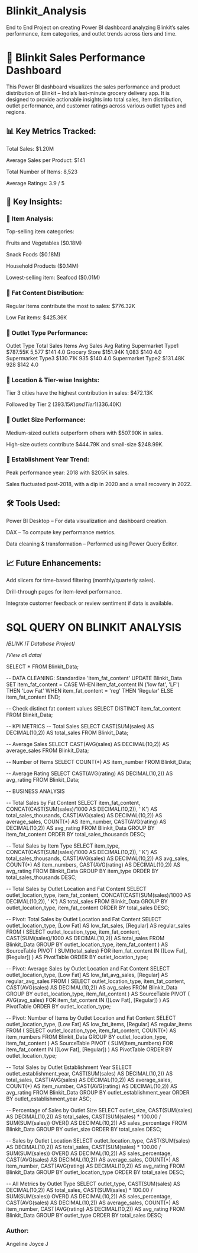 # Blinkit_Analysis
End to End Project on creating Power BI dashboard analyzing Blinkit’s sales performance, item categories, and outlet trends across tiers and time.

# 🛒 Blinkit Sales Performance Dashboard
This Power BI dashboard visualizes the sales performance and product distribution of Blinkit – India’s last-minute grocery delivery app. It is designed to provide actionable insights into total sales, item distribution, outlet performance, and customer ratings across various outlet types and regions.

## 📊 Key Metrics Tracked:
Total Sales: $1.20M

Average Sales per Product: $141

Total Number of Items: 8,523

Average Ratings: 3.9 / 5

## 📌 Key Insights:
### 🔹 Item Analysis:
Top-selling item categories:

Fruits and Vegetables ($0.18M)

Snack Foods ($0.18M)

Household Products ($0.14M)

Lowest-selling item: Seafood ($0.01M)

### 🔹 Fat Content Distribution:
Regular items contribute the most to sales: $776.32K

Low Fat items: $425.36K

### 🔹 Outlet Type Performance:
Outlet Type	Total Sales	Items	Avg Sales	Avg Rating
Supermarket Type1	$787.55K	5,577	$141	4.0
Grocery Store	$151.94K	1,083	$140	4.0
Supermarket Type3	$130.71K	935	$140	4.0
Supermarket Type2	$131.48K	928	$142	4.0

### 🔹 Location & Tier-wise Insights:
Tier 3 cities have the highest contribution in sales: $472.13K

Followed by Tier 2 ($393.15K) and Tier 1 ($336.40K)

### 🔹 Outlet Size Performance:
Medium-sized outlets outperform others with $507.90K in sales.

High-size outlets contribute $444.79K and small-size $248.99K.

### 🔹 Establishment Year Trend:
Peak performance year: 2018 with $205K in sales.

Sales fluctuated post-2018, with a dip in 2020 and a small recovery in 2022.

## 🛠️ Tools Used:
Power BI Desktop – For data visualization and dashboard creation.

DAX – To compute key performance metrics.

Data cleaning & transformation – Performed using Power Query Editor.

## 📈 Future Enhancements:
Add slicers for time-based filtering (monthly/quarterly sales).

Drill-through pages for item-level performance.

Integrate customer feedback or review sentiment if data is available.

# SQL QUERY ON BLINKIT ANALYSIS

/*BLINK IT Database Project*/

/*View all data*/

SELECT * FROM Blinkit_Data;

-- DATA CLEANING: Standardize 'item_fat_content'
UPDATE Blinkit_Data
SET item_fat_content = 
  CASE
    WHEN item_fat_content IN ('low fat', 'LF') THEN 'Low Fat' 
    WHEN item_fat_content = 'reg' THEN 'Regular'
    ELSE item_fat_content 
  END;

-- Check distinct fat content values
SELECT DISTINCT item_fat_content FROM Blinkit_Data;

-- KPI METRICS
-- Total Sales
SELECT CAST(SUM(sales) AS DECIMAL(10,2)) AS total_sales FROM Blinkit_Data;

-- Average Sales
SELECT CAST(AVG(sales) AS DECIMAL(10,2)) AS average_sales FROM Blinkit_Data;

-- Number of Items
SELECT COUNT(*) AS item_number FROM Blinkit_Data;

-- Average Rating
SELECT CAST(AVG(rating) AS DECIMAL(10,2)) AS avg_rating FROM Blinkit_Data;

-- BUSINESS ANALYSIS

-- Total Sales by Fat Content
SELECT item_fat_content,
       CONCAT(CAST(SUM(sales)/1000 AS DECIMAL(10,2)), ' K') AS total_sales_thousands,
       CAST(AVG(sales) AS DECIMAL(10,2)) AS average_sales,
       COUNT(*) AS item_number,
       CAST(AVG(rating) AS DECIMAL(10,2)) AS avg_rating
FROM Blinkit_Data
GROUP BY item_fat_content
ORDER BY total_sales_thousands DESC;

-- Total Sales by Item Type
SELECT item_type,
       CONCAT(CAST(SUM(sales)/1000 AS DECIMAL(10,2)), ' K') AS total_sales_thousands,
       CAST(AVG(sales) AS DECIMAL(10,2)) AS avg_sales,
       COUNT(*) AS item_numbers,
       CAST(AVG(rating) AS DECIMAL(10,2)) AS avg_rating
FROM Blinkit_Data
GROUP BY item_type
ORDER BY total_sales_thousands DESC;

-- Total Sales by Outlet Location and Fat Content
SELECT outlet_location_type, item_fat_content,
       CONCAT(CAST(SUM(sales)/1000 AS DECIMAL(10,2)), ' K') AS total_sales
FROM Blinkit_Data
GROUP BY outlet_location_type, item_fat_content
ORDER BY total_sales DESC;

-- Pivot: Total Sales by Outlet Location and Fat Content
SELECT outlet_location_type,
       [Low Fat] AS low_fat_sales,
       [Regular] AS regular_sales
FROM (
  SELECT outlet_location_type, item_fat_content,
         CAST(SUM(sales)/1000 AS DECIMAL(10,2)) AS total_sales
  FROM Blinkit_Data
  GROUP BY outlet_location_type, item_fat_content
) AS SourceTable
PIVOT (
  SUM(total_sales)
  FOR item_fat_content IN ([Low Fat], [Regular])
) AS PivotTable
ORDER BY outlet_location_type;

-- Pivot: Average Sales by Outlet Location and Fat Content
SELECT outlet_location_type,
       [Low Fat] AS low_fat_avg_sales,
       [Regular] AS regular_avg_sales
FROM (
  SELECT outlet_location_type, item_fat_content,
         CAST(AVG(sales) AS DECIMAL(10,2)) AS avg_sales
  FROM Blinkit_Data
  GROUP BY outlet_location_type, item_fat_content
) AS SourceTable
PIVOT (
  AVG(avg_sales)
  FOR item_fat_content IN ([Low Fat], [Regular])
) AS PivotTable
ORDER BY outlet_location_type;

-- Pivot: Number of Items by Outlet Location and Fat Content
SELECT outlet_location_type,
       [Low Fat] AS low_fat_items,
       [Regular] AS regular_items
FROM (
  SELECT outlet_location_type, item_fat_content,
         COUNT(*) AS item_numbers
  FROM Blinkit_Data
  GROUP BY outlet_location_type, item_fat_content
) AS SourceTable
PIVOT (
  SUM(item_numbers)
  FOR item_fat_content IN ([Low Fat], [Regular])
) AS PivotTable
ORDER BY outlet_location_type;

-- Total Sales by Outlet Establishment Year
SELECT outlet_establishment_year,
       CAST(SUM(sales) AS DECIMAL(10,2)) AS total_sales,
       CAST(AVG(sales) AS DECIMAL(10,2)) AS average_sales,
       COUNT(*) AS item_number,
       CAST(AVG(rating) AS DECIMAL(10,2)) AS avg_rating
FROM Blinkit_Data
GROUP BY outlet_establishment_year
ORDER BY outlet_establishment_year ASC;

-- Percentage of Sales by Outlet Size
SELECT outlet_size,
       CAST(SUM(sales) AS DECIMAL(10,2)) AS total_sales,
       CAST(SUM(sales) * 100.00 / SUM(SUM(sales)) OVER() AS DECIMAL(10,2)) AS sales_percentage
FROM Blinkit_Data
GROUP BY outlet_size
ORDER BY total_sales DESC;

-- Sales by Outlet Location
SELECT outlet_location_type,
       CAST(SUM(sales) AS DECIMAL(10,2)) AS total_sales,
       CAST(SUM(sales) * 100.00 / SUM(SUM(sales)) OVER() AS DECIMAL(10,2)) AS sales_percentage,
       CAST(AVG(sales) AS DECIMAL(10,2)) AS average_sales,
       COUNT(*) AS item_number,
       CAST(AVG(rating) AS DECIMAL(10,2)) AS avg_rating
FROM Blinkit_Data
GROUP BY outlet_location_type
ORDER BY total_sales DESC;

-- All Metrics by Outlet Type
SELECT outlet_type,
       CAST(SUM(sales) AS DECIMAL(10,2)) AS total_sales,
       CAST(SUM(sales) * 100.00 / SUM(SUM(sales)) OVER() AS DECIMAL(10,2)) AS sales_percentage,
       CAST(AVG(sales) AS DECIMAL(10,2)) AS average_sales,
       COUNT(*) AS item_number,
       CAST(AVG(rating) AS DECIMAL(10,2)) AS avg_rating
FROM Blinkit_Data
GROUP BY outlet_type
ORDER BY total_sales DESC;


### Author:
Angeline Joyce J